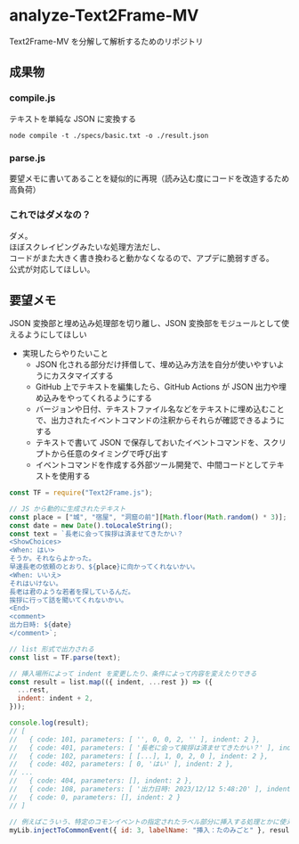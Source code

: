 # analyze-Text2Frame-MV

Text2Frame-MV を分解して解析するためのリポジトリ

## 成果物

### compile.js

テキストを単純な JSON に変換する

```
node compile -t ./specs/basic.txt -o ./result.json
```

### parse.js

要望メモに書いてあることを疑似的に再現（読み込む度にコードを改造するため高負荷）

### これではダメなの？

ダメ。  
ほぼスクレイピングみたいな処理方法だし、  
コードがまた大きく書き換わると動かなくなるので、アプデに脆弱すぎる。  
公式が対応してほしい。

## 要望メモ

JSON 変換部と埋め込み処理部を切り離し、JSON 変換部をモジュールとして使えるようにしてほしい

- 実現したらやりたいこと
  - JSON 化される部分だけ拝借して、埋め込み方法を自分が使いやすいようにカスタマイズする
  - GitHub 上でテキストを編集したら、GitHub Actions が JSON 出力や埋め込みをやってくれるようにする
  - バージョンや日付、テキストファイル名などをテキストに埋め込むことで、出力されたイベントコマンドの注釈からそれらが確認できるようにする
  - テキストで書いて JSON で保存しておいたイベントコマンドを、スクリプトから任意のタイミングで呼び出す
  - イベントコマンドを作成する外部ツール開発で、中間コードとしてテキストを使用する

```js
const TF = require("Text2Frame.js");

// JS から動的に生成されたテキスト
const place = ["城", "宿屋", "洞窟の前"][Math.floor(Math.random() * 3)];
const date = new Date().toLocaleString();
const text = `長老に会って挨拶は済ませてきたかい？
<ShowChoices>
<When: はい>
そうか。それならよかった。
早速長老の依頼のとおり、${place}に向かってくれないかい。
<When: いいえ>
それはいけない。
長老は君のような若者を探しているんだ。
挨拶に行って話を聞いてくれないかい。
<End>
<comment>
出力日時: ${date}
</comment>`;

// list 形式で出力される
const list = TF.parse(text);

// 挿入場所によって indent を変更したり、条件によって内容を変えたりできる
const result = list.map(({ indent, ...rest }) => ({
  ...rest,
  indent: indent + 2,
}));

console.log(result);
// [
//   { code: 101, parameters: [ '', 0, 0, 2, '' ], indent: 2 },
//   { code: 401, parameters: [ '長老に会って挨拶は済ませてきたかい？' ], indent: 2 },
//   { code: 102, parameters: [ [...], 1, 0, 2, 0 ], indent: 2 },
//   { code: 402, parameters: [ 0, 'はい' ], indent: 2 },
// ...
//   { code: 404, parameters: [], indent: 2 },
//   { code: 108, parameters: [ '出力日時: 2023/12/12 5:48:20' ], indent: 2 },
//   { code: 0, parameters: [], indent: 2 }
// ]

// 例えばこういう、特定のコモンイベントの指定されたラベル部分に挿入する処理とかに使えるようにしたい
myLib.injectToCommonEvent({ id: 3, labelName: "挿入：たのみごと" }, result);
```
